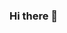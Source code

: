 ### Hi there 👋

<!--
**odinx123/odinx123** is a ✨ _special_ ✨ repository because its `README.md` (this file) appears on your GitHub profile.

Here are some ideas to get you started:

- 🔭 I’m currently working on ...
- 🌱 I’m currently learning ...
- 👯 I’m looking to collaborate on ...
- 🤔 I’m looking for help with ...
- 💬 Ask me about ...
- 📫 How to reach me: odinhsiu68@gmail.com
- 😄 Pronouns: ...
- ⚡ Fun fact: ...
-->
